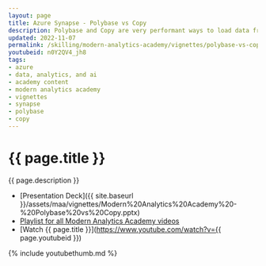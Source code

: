 ```yaml
---
layout: page
title: Azure Synapse - Polybase vs Copy
description: Polybase and Copy are very performant ways to load data from Azure Storage into Azure Synapse. In this session, we will discuss how they differ from one another and when to use one over the other.
updated: 2022-11-07
permalink: /skilling/modern-analytics-academy/vignettes/polybase-vs-copy
youtubeid: n0Y2QV4_jh8
tags: 
- azure
- data, analytics, and ai
- academy content
- modern analytics academy
- vignettes
- synapse
- polybase
- copy
---
```


# {{ page.title }}

{{ page.description }}

* [Presentation Deck]({{ site.baseurl }}/assets/maa/vignettes/Modern%20Analytics%20Academy%20-%20Polybase%20vs%20Copy.pptx)
* [Playlist for all Modern Analytics Academy videos](https://www.youtube.com/playlist?list=PL8_VXqhvJI9DtxeuFmmQ0V6Z_zL0MXnnI)
* [Watch {{ page.title }}](https://www.youtube.com/watch?v={{ page.youtubeid }})

{% include youtubethumb.md 
%}